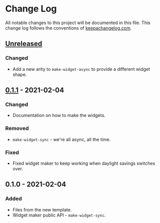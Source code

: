 # Change Log
All notable changes to this project will be documented in this file. This change log follows the conventions of [keepachangelog.com](http://keepachangelog.com/).

## [Unreleased]
### Changed
- Add a new arity to `make-widget-async` to provide a different widget shape.

## [0.1.1] - 2021-02-04
### Changed
- Documentation on how to make the widgets.

### Removed
- `make-widget-sync` - we're all async, all the time.

### Fixed
- Fixed widget maker to keep working when daylight savings switches over.

## 0.1.0 - 2021-02-04
### Added
- Files from the new template.
- Widget maker public API - `make-widget-sync`.

[Unreleased]: https://github.com/your-name/grate/compare/0.1.1...HEAD
[0.1.1]: https://github.com/your-name/grate/compare/0.1.0...0.1.1
